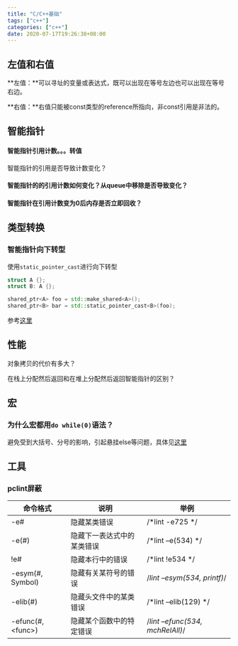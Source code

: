 ```yaml
---
title: "C/C++基础"
tags: ["c++"]
categories: ["c++"]
date: 2020-07-17T19:26:38+08:00
---
```


## 左值和右值

**左值：**可以寻址的变量或表达式，既可以出现在等号左边也可以出现在等号右边。

**右值：**右值只能被const类型的reference所指向，非const引用是非法的。

## 智能指针

#### 智能指针引用计数。。。转值

智能指针的引用是否导致计数变化？

#### 智能指针的的引用计数如何变化？从queue中移除是否导致变化？

#### 智能指针在引用计数变为0后内存是否立即回收？

## 类型转换

### 智能指针向下转型

使用`static_pointer_cast`进行向下转型

```c++
struct A {};
struct B: A {};

shared_ptr<A> foo = std::make_shared<A>();
shared_ptr<B> bar = std::static_pointer_cast<B>(foo);
```

参考[这里](http://www.cplusplus.com/reference/memory/static_pointer_cast/)

## 性能

对象拷贝的代价有多大？

在栈上分配然后返回和在堆上分配然后返回智能指针的区别？

## 宏

### 为什么宏都用`do while(0)`语法？

避免受到大括号、分号的影响，引起悬挂else等问题，具体见[这里](https://stackoverflow.com/questions/154136/why-use-apparently-meaningless-do-while-and-if-else-statements-in-macros)

## 工具

### pclint屏蔽

| 命令格式            | 说明                       | 举例                            |
| ------------------- | -------------------------- | ------------------------------- |
| -e#                 | 隐藏某类错误               | /*lint -e725 */                 |
| -e(#)               | 隐藏下一表达式中的某类错误 | /*lint –e(534) */               |
| !e#                 | 隐藏本行中的错误           | /*lint !e534 */                 |
| -esym(#, Symbol)    | 隐藏有关某符号的错误       | /*lint –esym(534, printf)*/     |
| -elib(#)            | 隐藏头文件中的某类错误     | /*lint –elib(129) */            |
| -efunc(#, \<func\>) | 隐藏某个函数中的特定错误   | /*lint –efunc(534, mchRelAll)*/ |

